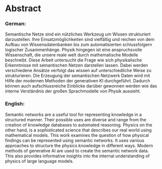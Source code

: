 # Abstract

### German:

Semantische Netze sind ein nützliches Werkzeug um Wissen strukturiert darzustellen.
Ihre Einsatzmöglichkeiten sind vielfältig und reichen von dem Aufbau von Wissensdatenbanken bis zum automatisierten schlussfolgern logischer Zusammenhänge. Physik hingegen ist eine anspruchsvolle Wissenschaft, die unsere reale welt durch mathematische Modelle beschreibt.
Diese Arbeit untersucht die Frage wie sich physikalische Erkenntnisse mit semantischen Netzen darstellen lassen. Dabei werden verschiedene Ansätze verfolgt das wissen auf unterschiedliche Weise zu strukturieren. Die Erzeugung der semantischen Netzwerk Daten wird mit Hilfe der modernen Methoden der generativen KI durchgeführt. Dadurch können auch aufschlussreiche Einblicke darüber gewonnen werden wie das interne Verständnis der großen Sprachmodelle von Physik aussieht.

### English:

Semantic networks are a useful tool for representing knowledge in a structured manner. Their possible uses are diverse and range from the creation of knowledge databases to automated reasoning. Physics on the other hand, is a sophisticated science that describes our real world using mathematical models. This work examines the question of how physical findings can be represented using semantic networks. It uses various approaches to structure the physics knowledge in different ways. Modern methods of generative AI are used to create the semantic network data. This also provides informative insights into the internal understanding of physics of large language models.
